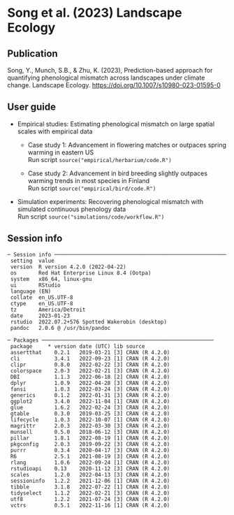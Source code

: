 # Song et al. (2023) Landscape Ecology

## Publication
Song, Y., Munch, S.B., & Zhu, K. (2023), Prediction-based approach for quantifying phenological mismatch across landscapes under climate change. Landscape Ecology. https://doi.org/10.1007/s10980-023-01595-0

## User guide
* Empirical studies: Estimating phenological mismatch on large spatial scales with empirical data

  * Case study 1: Advancement in flowering matches or outpaces spring warming in eastern US\
  Run script `source("empirical/herbarium/code.R")`

  * Case study 2: Advancement in bird breeding slightly outpaces warming trends in most species in Finland\
  Run script `source("empirical/bird/code.R")`

* Simulation experiments: Recovering phenological mismatch with simulated continuous phenology data\
Run script `source("simulations/code/workflow.R")`

## Session info

```
─ Session info ───────────────────────────────────────────────────────
 setting  value
 version  R version 4.2.0 (2022-04-22)
 os       Red Hat Enterprise Linux 8.4 (Ootpa)
 system   x86_64, linux-gnu
 ui       RStudio
 language (EN)
 collate  en_US.UTF-8
 ctype    en_US.UTF-8
 tz       America/Detroit
 date     2023-01-23
 rstudio  2022.07.2+576 Spotted Wakerobin (desktop)
 pandoc   2.0.6 @ /usr/bin/pandoc

─ Packages ───────────────────────────────────────────────────────
 package     * version date (UTC) lib source
 assertthat    0.2.1   2019-03-21 [3] CRAN (R 4.2.0)
 cli           3.4.1   2022-09-23 [1] CRAN (R 4.2.0)
 clipr         0.8.0   2022-02-22 [3] CRAN (R 4.2.0)
 colorspace    2.0-3   2022-02-21 [3] CRAN (R 4.2.0)
 DBI           1.1.3   2022-06-18 [2] CRAN (R 4.2.0)
 dplyr         1.0.9   2022-04-28 [3] CRAN (R 4.2.0)
 fansi         1.0.3   2022-03-24 [3] CRAN (R 4.2.0)
 generics      0.1.2   2022-01-31 [3] CRAN (R 4.2.0)
 ggplot2       3.4.0   2022-11-04 [1] CRAN (R 4.2.0)
 glue          1.6.2   2022-02-24 [3] CRAN (R 4.2.0)
 gtable        0.3.0   2019-03-25 [3] CRAN (R 4.2.0)
 lifecycle     1.0.3   2022-10-07 [1] CRAN (R 4.2.0)
 magrittr      2.0.3   2022-03-30 [3] CRAN (R 4.2.0)
 munsell       0.5.0   2018-06-12 [3] CRAN (R 4.2.0)
 pillar        1.8.1   2022-08-19 [1] CRAN (R 4.2.0)
 pkgconfig     2.0.3   2019-09-22 [3] CRAN (R 4.2.0)
 purrr         0.3.4   2020-04-17 [3] CRAN (R 4.2.0)
 R6            2.5.1   2021-08-19 [3] CRAN (R 4.2.0)
 rlang         1.0.6   2022-09-24 [1] CRAN (R 4.2.0)
 rstudioapi    0.13    2020-11-12 [3] CRAN (R 4.2.0)
 scales        1.2.0   2022-04-13 [3] CRAN (R 4.2.0)
 sessioninfo   1.2.2   2021-12-06 [1] CRAN (R 4.2.0)
 tibble        3.1.8   2022-07-22 [1] CRAN (R 4.2.0)
 tidyselect    1.1.2   2022-02-21 [3] CRAN (R 4.2.0)
 utf8          1.2.2   2021-07-24 [3] CRAN (R 4.2.0)
 vctrs         0.5.1   2022-11-16 [1] CRAN (R 4.2.0)
```

